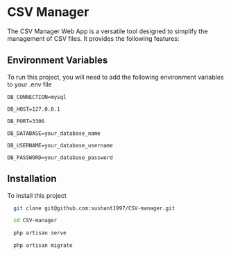 
# CSV Manager

The CSV Manager Web App is a versatile tool designed to simplify the management of CSV files. It provides the following features:


## Environment Variables

To run this project, you will need to add the following environment variables to your .env file

`DB_CONNECTION=mysql`

`DB_HOST=127.0.0.1`

`DB_PORT=3306`

`DB_DATABASE=your_database_name`

`DB_USERNAME=your_database_username`

`DB_PASSWORD=your_database_password`


## Installation

To install this project



```bash
  git clone git@github.com:sushant1997/CSV-manager.git

  cd CSV-manager

  php artisan serve

  php artisan migrate
```
    